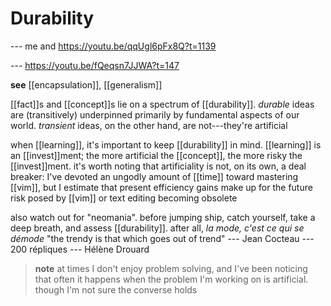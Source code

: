 # Durability

--- me and <https://youtu.be/qqUgl6pFx8Q?t=1139>

--- <https://youtu.be/fQeqsn7JJWA?t=147>

**see** [[encapsulation]], [[generalism]]

[[fact]]s and [[concept]]s lie on a spectrum of [[durability]]. _durable_ ideas are (transitively) underpinned primarily by fundamental aspects of our world. _transient_ ideas, on the other hand, are not---they're artificial

when [[learning]], it's important to keep [[durability]] in mind. [[learning]] is an [[invest]]ment; the more artificial the [[concept]], the more risky the [[invest]]ment. it's worth noting that artificiality is not, on its own, a deal breaker: I've devoted an ungodly amount of [[time]] toward mastering [[vim]], but I estimate that present efficiency gains make up for the future risk posed by [[vim]] or text editing becoming obsolete

also watch out for "neomania". before jumping ship, catch yourself, take a deep breath, and assess [[durability]]. after all, _la mode, c'est ce qui se démode_ "the trendy is that which goes out of trend" --- Jean Cocteau --- 200 répliques --- Hélène Drouard

> **note** at times I don't enjoy problem solving, and I've been noticing that often it happens when the problem I'm working on is artificial. though I'm not sure the converse holds
